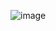 
![image](https://github.com/bettafish15/algorithms/assets/40290448/ce265779-7e76-4a33-86a4-a973304b975a)
